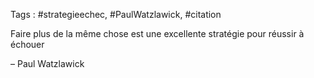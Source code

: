 Tags : #strategieechec, #PaulWatzlawick, #citation 

Faire plus de la même chose est une excellente stratégie pour réussir à échouer

– Paul Watzlawick